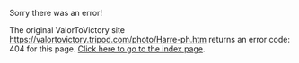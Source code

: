

Sorry there was an error!

The original ValorToVictory site https://valortovictory.tripod.com/photo/Harre-ph.htm returns an error code: 404 for this page. [Click here to go to the index page](../index.md).